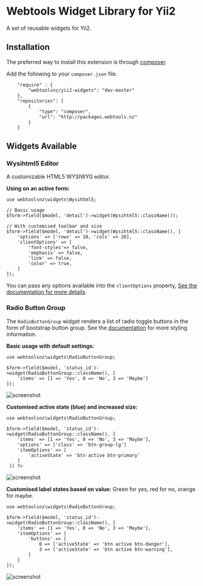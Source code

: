 # Webtools Widget Library for Yii2

A set of reusable widgets for Yii2.

## Installation

The preferred way to install this extension is through [composer](http://getcomposer.org/download/).

Add the following to your `composer.json` file.

~~~
    "require" : {
        "webtoolsnz/yii2-widgets": "dev-master"
    }, 
    "repositories": [
        {
            "type": "composer",
            "url": "http://packages.webtools.nz"
        }
    ]
~~~


## Widgets Available


### Wysihtml5 Editor
A customizable HTML5 WYSIWYG editor.

**Using on an active form:**
~~~
use webtoolsnz\widgets\Wysihtml5;

// Basic usage
$form->field($model, 'detail')->widget(Wysihtml5::className());

// With customised toolbar and size
$form->field($model, 'detail')->widget(Wysihtml5::className(), [
	'options' => ['rows' => 10, 'cols' => 20],
	'clientOptions' => [
		'font-styles'=> false,
    	'emphasis' => false,
    	'link' => false,
        'color' => true,
	]
]);
~~~

You can pass any options available into the `clientOptions` property, [See the documentation for more details](https://github.com/Waxolunist/bootstrap3-wysihtml5-bower).


### Radio Button Group

The `RadioButtonGroup` widget renders a list of radio toggle buttons in the form of bootstrap button group. See the [documentation](http://getbootstrap.com/components/#btn-groups)  for more styling information.

**Basic usage with default settings:**
~~~
use webtoolsnz\widgets\RadioButtonGroup;

$form->field($model, 'status_id')->widget(RadioButtonGroup::className(), [
	'items' => [1 => 'Yes', 0 => 'No', 3 => 'Maybe']
]);
~~~
![screenshot](https://bitbucket.org/webtoolsnz/yii2-widgets/raw/master/docs/images/radio-butto-group1.png)


**Customised active state (blue) and increased size:**
~~~
use webtoolsnz\widgets\RadioButtonGroup;

$form->field($model, 'status_id')->widget(RadioButtonGroup::className(), [
	'items' => [1 => 'Yes', 0 => 'No', 3 => 'Maybe'],
	'options' => ['class' => 'btn-group-lg']
    'itemOptions' => [
    	'activeState' => 'btn active btn-primary'
    ]
 ]) ?>
~~~
![screenshot](https://bitbucket.org/webtoolsnz/yii2-widgets/raw/master/docs/images/radio-button-group2.png)

**Customised label states based on value:**
Green for yes, red for no, orange for maybe.
~~~
use webtoolsnz\widgets\RadioButtonGroup;

$form->field($model, 'status_id')->widget(RadioButtonGroup::className(), [
	'items' => [1 => 'Yes', 0 => 'No', 3 => 'Maybe'],
	'itemOptions' => [
		'buttons' => [
        	0 => ['activeState' => 'btn active btn-danger'],
            3 => ['activeState' => 'btn active btn-warning'],
        ]
	]
]);
~~~
![screenshot](https://bitbucket.org/webtoolsnz/yii2-widgets/raw/master/docs/images/radio-button-group3.png)